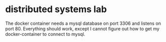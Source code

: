 # distributed systems lab

The docker container needs a mysql database on port 3306 and listens on port 80.
Everything should work, except I cannot figure out how to get my docker-container to connect to mysql.